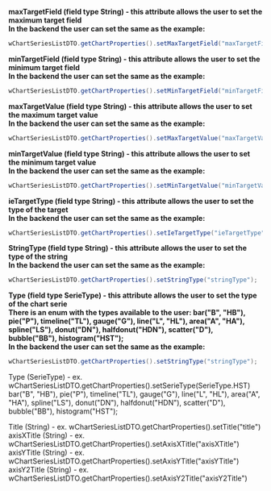 **maxTargetField (field type String) - this attribute allows the user to set the maximum target field**<br>
**In the backend the user can set the same as the example:**
```java I'm tab B
wChartSeriesListDTO.getChartProperties().setMaxTargetField("maxTargetField");
```
**minTargetField (field type String) - this attribute allows the user to set the minimum target field**<br>
**In the backend the user can set the same as the example:**
```java I'm tab B
wChartSeriesListDTO.getChartProperties().setMinTargetField("minTargetField");
```
**maxTargetValue (field type String) - this attribute allows the user to set the maximum target value**<br>
**In the backend the user can set the same as the example:**
```java I'm tab B
wChartSeriesListDTO.getChartProperties().setMaxTargetValue("maxTargetValue");
```
**minTargetValue (field type String) - this attribute allows the user to set the minimum target value**<br>
**In the backend the user can set the same as the example:**
```java I'm tab B
wChartSeriesListDTO.getChartProperties().setMinTargetValue("minTargetValue");
```
**ieTargetType (field type String) - this attribute allows the user to set the type of the target**<br>
**In the backend the user can set the same as the example:**
```java I'm tab B
wChartSeriesListDTO.getChartProperties().setIeTargetType("ieTargetType");
```
**StringType (field type String) - this attribute allows the user to set the type of the string**<br>
**In the backend the user can set the same as the example:**
```java I'm tab B
wChartSeriesListDTO.getChartProperties().setStringType("stringType");
```
**Type (field type SerieType) - this attribute allows the user to set the type of the chart serie**<br>
**There is an enum with the types available to the user:
bar("B", "HB"),
pie("P"),
timeline("TL"),
gauge("G"),
line("L", "HL"),
area("A", "HA"),
spline("LS"),
donut("DN"),
halfdonut("HDN"),
scatter("D"),
bubble("BB"),
histogram("HST");**<br>
**In the backend the user can set the same as the example:**
```java I'm tab B
wChartSeriesListDTO.getChartProperties().setStringType("stringType");
```




Type (SerieType) - ex. wChartSeriesListDTO.getChartProperties().setSerieType(SerieType.HST)
bar("B", "HB"),
pie("P"),
timeline("TL"),
gauge("G"),
line("L", "HL"),
area("A", "HA"),
spline("LS"),
donut("DN"),
halfdonut("HDN"),
scatter("D"),
bubble("BB"),
histogram("HST");

Title (String) - ex. wChartSeriesListDTO.getChartProperties().setTitle("title")
axisXTitle (String) - ex. wChartSeriesListDTO.getChartProperties().setAxisXTitle("axisXTitle")
axisYTitle (String) - ex. wChartSeriesListDTO.getChartProperties().setAxisYTitle("axisYTitle")
axisY2Title (String) - ex. wChartSeriesListDTO.getChartProperties().setAxisY2Title("axisY2Title")
